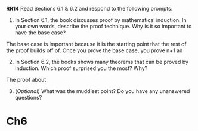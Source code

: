 **RR14**
Read Sections 6.1 & 6.2 and respond to the following prompts:

1.  In Section 6.1, the book discusses proof by mathematical induction. In your own words, describe the proof technique. Why is it so important to have the base case?

The base case is important because it is the starting point that the rest of the proof builds off of. Once you prove the base case, you prove n+1 an 

2.  In Section 6.2, the books shows many theorems that can be proved by induction. Which proof surprised you the most? Why?

The proof about 

3.  (_Optional_) What was the muddiest point? Do you have any unanswered questions?

# Ch6 